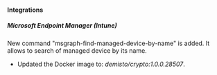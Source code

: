 
#### Integrations
##### Microsoft Endpoint Manager (Intune)
New command "msgraph-find-managed-device-by-name" is added. It allows to search of managed device by its name.
- Updated the Docker image to: *demisto/crypto:1.0.0.28507*.
